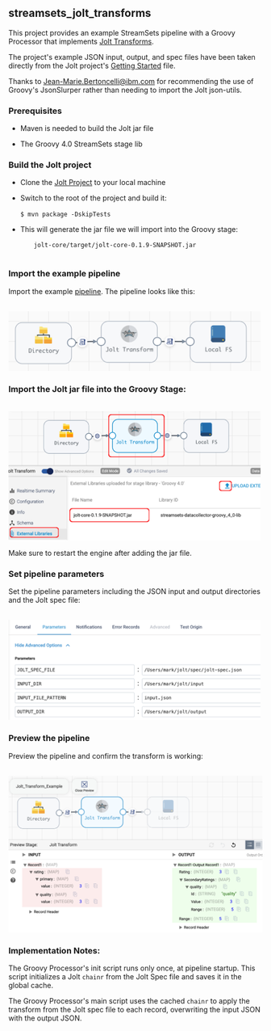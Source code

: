 ## streamsets_jolt_transforms

This project provides an example StreamSets pipeline with a Groovy Processor that implements [Jolt Transforms](https://github.com/bazaarvoice/jolt).

The project's example JSON input, output, and spec files have been taken directly from the Jolt project's [Getting Started](https://github.com/bazaarvoice/jolt/blob/master/gettingStarted.md) file.

Thanks to Jean-Marie.Bertoncelli@ibm.com for recommending the use of Groovy's JsonSlurper rather than needing to import the Jolt json-utils.

### Prerequisites

- Maven is needed to build the Jolt jar file

- The Groovy 4.0 StreamSets stage lib

### Build the Jolt project

- Clone the [Jolt Project](https://github.com/bazaarvoice/jolt) to your local machine

- Switch to the root of the project and build it:

	<code>$ mvn package -DskipTests</code>
	
- This will generate the jar file we will import into the Groovy stage:
 ```
		jolt-core/target/jolt-core-0.1.9-SNAPSHOT.jar
	
```

### Import the example pipeline

Import the example [pipeline](/pipelines).  The pipeline looks like this:


&nbsp;&nbsp;&nbsp;&nbsp;&nbsp;&nbsp;&nbsp;&nbsp;&nbsp;&nbsp;&nbsp;&nbsp;<img src="images/pipeline.png" alt="pipeline.png" width="500"/>

### Import the Jolt jar file into the Groovy Stage:

&nbsp;&nbsp;&nbsp;&nbsp;&nbsp;&nbsp;&nbsp;&nbsp;&nbsp;&nbsp;&nbsp;&nbsp;<img src="images/external-libs.png" alt="external-libs.png" width="500"/>

Make sure to restart the engine after adding the jar file.

### Set pipeline parameters

Set the pipeline parameters including the JSON input and output directories and the Jolt spec file:

&nbsp;&nbsp;&nbsp;&nbsp;&nbsp;&nbsp;&nbsp;&nbsp;&nbsp;&nbsp;&nbsp;&nbsp;<img src="images/params.png" alt="params.png" width="500"/>


### Preview the pipeline

Preview the pipeline and confirm the transform is working:

&nbsp;&nbsp;&nbsp;&nbsp;&nbsp;&nbsp;&nbsp;&nbsp;&nbsp;&nbsp;&nbsp;&nbsp;<img src="images/preview.png" alt="preview.png" width="700"/>

### Implementation Notes:

The Groovy Processor's init script runs only once, at pipeline startup. This script initializes a Jolt <code>chainr</code> from the Jolt Spec file and saves it in the global cache.

The Groovy Processor's main script uses the cached <code>chainr</code> to apply the transform from the Jolt spec file to each record, overwriting the input JSON with the output JSON.

